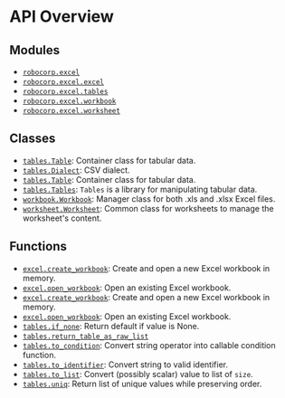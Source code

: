 <!-- markdownlint-disable -->

# API Overview

## Modules

- [`robocorp.excel`](./robocorp.excel.md#module-robocorpexcel)
- [`robocorp.excel.excel`](./robocorp.excel.excel.md#module-robocorpexcelexcel)
- [`robocorp.excel.tables`](./robocorp.excel.tables.md#module-robocorpexceltables)
- [`robocorp.excel.workbook`](./robocorp.excel.workbook.md#module-robocorpexcelworkbook)
- [`robocorp.excel.worksheet`](./robocorp.excel.worksheet.md#module-robocorpexcelworksheet)

## Classes

- [`tables.Table`](./robocorp.excel.tables.md#class-table): Container class for tabular data.
- [`tables.Dialect`](./robocorp.excel.tables.md#class-dialect): CSV dialect.
- [`tables.Table`](./robocorp.excel.tables.md#class-table): Container class for tabular data.
- [`tables.Tables`](./robocorp.excel.tables.md#class-tables): `Tables` is a library for manipulating tabular data.
- [`workbook.Workbook`](./robocorp.excel.workbook.md#class-workbook): Manager class for both .xls and .xlsx Excel files.
- [`worksheet.Worksheet`](./robocorp.excel.worksheet.md#class-worksheet): Common class for worksheets to manage the worksheet's content.

## Functions

- [`excel.create_workbook`](./robocorp.excel.excel.md#function-create_workbook): Create and open a new Excel workbook in memory.
- [`excel.open_workbook`](./robocorp.excel.excel.md#function-open_workbook): Open an existing Excel workbook.
- [`excel.create_workbook`](./robocorp.excel.excel.md#function-create_workbook): Create and open a new Excel workbook in memory.
- [`excel.open_workbook`](./robocorp.excel.excel.md#function-open_workbook): Open an existing Excel workbook.
- [`tables.if_none`](./robocorp.excel.tables.md#function-if_none): Return default if value is None.
- [`tables.return_table_as_raw_list`](./robocorp.excel.tables.md#function-return_table_as_raw_list)
- [`tables.to_condition`](./robocorp.excel.tables.md#function-to_condition): Convert string operator into callable condition function.
- [`tables.to_identifier`](./robocorp.excel.tables.md#function-to_identifier): Convert string to valid identifier.
- [`tables.to_list`](./robocorp.excel.tables.md#function-to_list): Convert (possibly scalar) value to list of `size`.
- [`tables.uniq`](./robocorp.excel.tables.md#function-uniq): Return list of unique values while preserving order.
